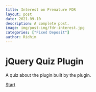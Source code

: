 ```yaml
---
title: Interest on Premature FDR
layout: post
date: 2021-09-10
description: A complete post.
image: img/post-img/fdr-interest.jpg
categories: ["Fixed Deposit"]
author: Ridhim
---
```


<div id="quiz">
  <div id="quiz-header">
    <h1>jQuery Quiz Plugin</h1>
    <p class="faded">A quiz about the plugin built by the plugin.</p>
  </div>
  <div id="quiz-start-screen">
    <p><a href="#" id="quiz-start-btn" class="quiz-button">Start</a></p>
  </div>
</div>
<!-- partial -->
  <script src='https://cdnjs.cloudflare.com/ajax/libs/jquery/2.1.3/jquery.min.js'></script>
<script src='https://jchamill.github.io/jquery-quiz/jquery.quiz-min.js'></script><script  src="./script.js"></script>

<script>
  $('#quiz').quiz({
  //resultsScreen: '#results-screen',
  //counter: false,
  //homeButton: '#custom-home',
  counterFormat: 'Question %current of %total',
  questions: [
    {
      'q': 'Is jQuery required for this plugin?',
      'options': [
        'Yes',
        'No'
      ],
      'correctIndex': 0,
      'correctResponse': 'Good job, that was obvious.',
      'incorrectResponse': 'Well, if you don\'t include it, your quiz won\'t work'
    },
    {
      'q': 'How do you use it?',
      'options': [
        'Include jQuery, that\'s it!',
        'Include jQuery and the plugin javascript.',
        'Include jQuery, the plugin javascript, the optional plugin css, required markup, and the javascript configuration.'
      ],
      'correctIndex': 2,
      'correctResponse': 'Correct! Sounds more complicated than it really is.',
      'incorrectResponse': 'Come on, it\'s not that easy!'
    },
    {
      'q': 'The plugin can be configured to require a perfect score.',
      'options': [
        'True',
        'False'
      ],
      'correctIndex': 0,
      'correctResponse': 'You\'re a genius! You just set allowIncorrect to true.',
      'incorrectResponse': 'Why you have no faith!? Just set allowIncorrect to true.'
    },
    {
      'q': 'How do you specify the questions and answers?',
      'options': [
        'MySQL database',
        'In the HTML',
        'In the javascript configuration'
      ],
      'correctIndex': 2,
      'correctResponse': 'Correct! Refer to the documentation for the structure.',
      'incorrectResponse': 'Wrong! Do it in the javascript configuration. You might need to read the documentation.'
    }
  ]
});
</script>
